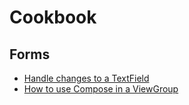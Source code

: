 # Cookbook

## Forms

* [Handle changes to a TextField](./textfield_changes.md)
* [How to use Compose in a ViewGroup](./how_to_use_compose_in_viewgroup.md)